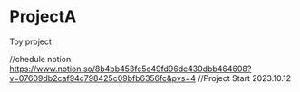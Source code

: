 # ProjectA
Toy project


//chedule notion https://www.notion.so/8b4bb453fc5c49fd96dc430dbb464608?v=07609db2caf94c798425c09bfb6356fc&pvs=4
//Project Start 2023.10.12
